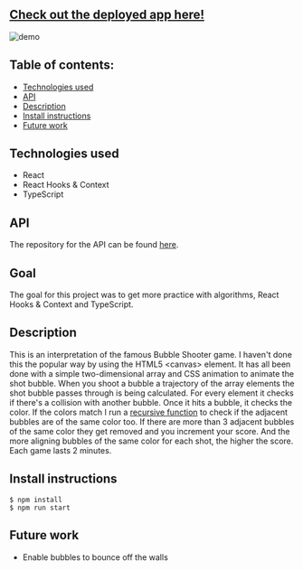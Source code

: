 ## [ Check out the deployed app here!](https://bubble-shooter-game.herokuapp.com/)

![demo](https://media.giphy.com/media/eHjcw2Ek7v8HfeB2Hb/giphy.gif)

## Table of contents:
- [Technologies used](#Technologies-used)
- [API](#API)
- [Description](#Description)
- [Install instructions](#Install-instructions)
- [Future work](#Future-work)

## Technologies used
- React
- React Hooks & Context
- TypeScript

## API
The repository for the API can be found [here](https://github.com/davemollen/bubble-shooter-server).

## Goal
The goal for this project was to get more practice with algorithms, React Hooks & Context and TypeScript. 

## Description
This is an interpretation of the famous Bubble Shooter game. I haven't done this the popular way by using the HTML5 <canvas\> element. It has all been done with a simple two-dimensional array and CSS animation to animate the shot bubble. When you shoot a bubble a trajectory of the array elements the shot bubble passes through is being calculated. For every element it checks if there's a collision with another bubble. Once it hits a bubble, it checks the color. If the colors match I run a [recursive function](/src/actions/gameActions.tsx#L98) to check if the adjacent bubbles are of the same color too. If there are more than 3 adjacent bubbles of the same color they get removed and you increment your score. And the more aligning bubbles of the same color for each shot, the higher the score. Each game lasts 2 minutes.

## Install instructions
```
$ npm install
$ npm run start
```

## Future work
- Enable bubbles to bounce off the walls
